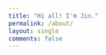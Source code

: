 ```yaml
---
title: "Hi all! I'm Jin."
permalink: /about/
layout: single
comments: false
---
```


<!-- <div>
    <img src="/assets/images/avthm.jpg" alt="about_meee" width="70%" min-width="700px" itemprop="image">
</div> -->


<!-- <div style="border-left: 2px solid rgba(199, 198, 198, 0.7); margin: 0.5em 0 0 0.5em; padding-left: 1.5em; font-weight: 500;">
    <ul class="author__urls social-icons">
        <li itemprop="homeLocation" itemscope itemtype="https://schema.org/Place">
          <i class="fas fa-fw fa-map-marker-alt" aria-hidden="true"></i> <span itemprop="name">  Seoul, Korea</span>
        </li>
        <li>
          <a href="https://github.com/choiiis" itemprop="sameAs" rel="nofollow noopener noreferrer">
            <i class="fab fa-fw fa-github" aria-hidden="true"></i><span class="label">  https://github.com/choiiis</span>
          </a>
        </li>
        <li>
          <a href="mailto:bemychoiiis@gmail.com">
            <meta itemprop="email" content="bemychoiiis@gmail.com" />
            <i class="fas fa-fw fa-envelope-square" aria-hidden="true"></i><span class="label">  bemychoiiis@gmail.com</span>
          </a>
        </li>
        <li>
          <a href="https://www.instagram.com/choiiis.dev/" itemprop="sameAs" rel="nofollow noopener noreferrer">
            <i class="fab fa-fw fa-instagram" aria-hidden="true"></i><span class="label">  https://www.instagram.com/choiiis.dev/</span>
          </a>
        </li>
    </ul>
  </div> -->